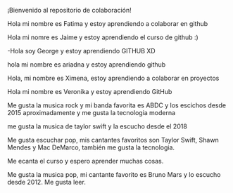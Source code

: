  ¡Bienvenido al repositorio de colaboración!

Hola mi nombre es Fatima y estoy aprendiendo a colaborar en github

Hola mi nomre es Jaime y estoy aprendiendo el curso de github :)

 -Hola soy George y estoy aprendiendo GITHUB XD

hola mi nombre es ariadna y estoy aprendiendo github

Hola, mi nombre es Ximena, estoy aprendiendo a colaborar en proyectos

Hola mi nombre es Veronika y estoy aprendiendo GitHub

Me gusta la musica rock y mi banda favorita es ABDC y los escichos desde 2015 aproximadamente y me gusta la tecnologia moderna

me gusta la musica de taylor swift y la escucho desde el 2018

Me gusta escuchar pop, mis cantantes favoritos son Taylor Swift, Shawn Mendes y Mac DeMarco, también me gusta la tecnologia.

Me ecanta el curso y espero aprender muchas cosas.

Me gusta la musica pop, mi cantante favorito es Bruno Mars y lo escucho desde 2012. Me gusta leer.
